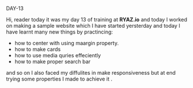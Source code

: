 DAY-13

Hi, reader today it was my day 13 of training at **RYAZ.io** and today I worked on making a sample website which I have started yersterday and today I have learnt many new things by practincing:

* how to center with using maargin property.
* how to make cards 
* how to use media quries effeciently
* how to make proper search bar
   
and so on I also faced my diffulites in make responsiveness but at end trying  some properties I made to achieve it .